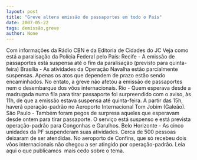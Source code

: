 ```yaml
---
layout: post
title: "Greve altera emissão de passaportes em todo o País"
date: 2007-05-22
tags: demissão,greve
author: None
---
```

Com informa&ccedil;&otilde;es da R&aacute;dio CBN e da Editoria de Cidades do JC
Veja como est&aacute; a paralisa&ccedil;&atilde;o da Pol&iacute;cia Federal pelo Pa&iacute;s:
Recife - A emiss&atilde;o de passaportes est&aacute; suspensa at&eacute; o fim da paralisa&ccedil;&atilde;o (previsto para quinta-feira)
Bras&iacute;lia - As atividades da Opera&ccedil;&atilde;o Navalha est&atilde;o parcialmente suspensas. Apenas os atos que dependem de prazo est&atilde;o sendo encaminhados. No entato, a greve n&atilde;o afetou a emiss&atilde;o de passaportes nem o desembarque dos v&ocirc;os internacionais.
Rio - Quem esperava desde a madrugada numa fila para tirar passaporte foi surpreendido com o aviso, &agrave;s 11h, de que a emiss&atilde;o estava suspensa at&eacute; quinta-feira. A partir das 15h, haver&aacute; opera&ccedil;&atilde;o-padr&atilde;o no Aeroporto Internacional Tom Jobim (Gale&atilde;o).
S&atilde;o Paulo - Tamb&eacute;m foram pegos de surpresa aqueles que esperavam desde ontem para tirar passaporte. O servi&ccedil;o est&aacute; suspenso e est&aacute; prevista opera&ccedil;&atilde;o-padr&atilde;o para Congonhas e Garulhos.
Belo Horizonte -&nbsp;As cinco unidades da PF suspenderam suas atividades. Cerca de 500 pessoas deixaram de ser atendidas. No aeroporto de Confins, que s&oacute; recebeu dois v&ocirc;os internacionais n&atilde;o chegou a ser atingido por opera&ccedil;&atilde;o-padr&atilde;o.
Leia aqui o que publicamos&nbsp; mais cedo sobre o&nbsp;tema. 